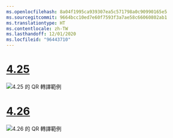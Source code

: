 ```yaml
---
ms.openlocfilehash: 8a04f1995ca939307ea5c571798a0c90990165e5
ms.sourcegitcommit: 9664bcc10ed7e60f7593f3a7ae58c66060802ab1
ms.translationtype: HT
ms.contentlocale: zh-TW
ms.lasthandoff: 12/01/2020
ms.locfileid: "96443710"
---
```

# <a name="425"></a>[4.25](#tab/425)

![4\.25 的 QR 轉譯範例](../images/unreal-qr-render.PNG)

# <a name="426"></a>[4.26](#tab/426)

![4\.26 的 QR 轉譯範例](../images/qr-codes-img-02.png)
